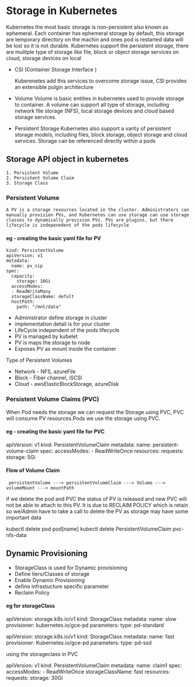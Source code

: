 # Storage in Kubernetes

Kubernetes the most basic storage is non-persistent also known as ephemeral. Each container has ephemeral storage by default, this storage are temporary directory on the machin and ones pod is restarted data will be lost so it is not durable. 
Kubernetes support the persistent storage, there are mulitple type of storage like file, block or object storage services on cloud, storage devices on local 

  - CSI (Container Storage Interface )

      Kuberenetes add this services to overcome storage issue, CSI provides an extensible pulgin architecture 

  - Volume
      Volume is basic entities in kubernetes used to provide storage to container. A volume can support all type of storage, including network file storage (NFS), local storage devices and cloud based storage services.

  - Persistent Storage 
      Kubernetes also support a varity of persistent storage models, including files, block storage, object storage and cloud services. Storage can be referenced directly within a pods

## Storage API object in kubernetes 

    1. Persistent Volume 
    2. Persistent Volume Claim 
    3. Storage Class  

### Persistent Volume 

    A PV is a storage resources located in the cluster. Administrators can manually provision PVs, and Kubernetes can use storage can use storage classes to dynamically provision PVs. PVs are plugins, but there lifecycle is indepenedent of the pods lifecycle 

####    eg -  creating the basic yaml file for PV 

    kind: PersistentVolume
    apiVersion: v1
    metadata:
      name: pv_sip
    spec:
      capacity:
        storage: 10Gi
      accessModes:
      - ReadWriteMany
      storageClassName: defult 
      hostPath:
        path: "/mnt/data"

   - Administrator define storage in cluster 
   - implementation detail is for your cluster 
   - LifeCycle independent of the pods lifecycle 
   - PV is managed by kubelet 
   - PV is maps the storage to node 
   - Exposes PV as mount inside the container

   Type of Persistent Volumes 
   - Network - NFS, azureFile 
   - Block - Fiber channel, iSCSI
   - Cloud - awsElasticBlockStorage, azureDisk 

### Persistent Volume Claims (PVC)
   When Pod needs the storage we can request the Storage using PVC, PVC will consume PV resources.Pods we use the storage using PVC.

#### eg - creating the basic yaml file for PVC 

   apiVersion: v1
   kind: PersistentVolumeClaim
   metadata:
     name: persistent-volume-claim
   spec:
     accessModes:
       - ReadWriteOnce
     resources:
       requests:
         storage: 5Gi
  

#### Flow of Volume Claim

     persistentVolume ---> persistentVolumeClaim ---> Volume ---> volumeMount ---> mountPath

if we delete the pod and PVC the status of PV is released and new PVC will not be able to attach to this PV. It is due to RECLAIM POLICY which is retain so we/Admin have to take a call to delete the PV as storage may have some important data 

kubectl delete pod pod[name]
kubectl delete PersistentVolumeClaim pvc-nfs-data


## Dynamic Provisioning 
  
  - StorageClass is used for Dynamic provisioning 
  - Define tiers/Classes of storage 
  - Enable Dynamic Provisioning 
  - define infrastucture specific parameter 
  - Reclaim Policy 

#### eg for storageClass 


  apiVersion: storage.k8s.io/v1
  kind: StorageClass
  metadata:
    name: slow 
  provisioner: kubernetes.io/gce-pd
  parameters:
    type: pd-standard

  apiVersion: storage.k8s.io/v1
  kind: StorageClass
  metadata:
    name: fast 
  provisioner: Kubernetes.io/gce-pd
  parameters:
    type: pd-ssd


using the storageclass in PVC 

  apiVersion: v1
  kind: PersistentVolumeClaim
  metadata: 
    name: claim1
  spec: 
    accessModes:
      - ReadWriteOnce
    storageClassName: fast
    resources:
      requests:
        storage: 30Gi 